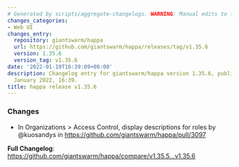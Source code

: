 ```yaml
---
# Generated by scripts/aggregate-changelogs. WARNING: Manual edits to this files will be overwritten.
changes_categories:
- Web UI
changes_entry:
  repository: giantswarm/happa
  url: https://github.com/giantswarm/happa/releases/tag/v1.35.6
  version: 1.35.6
  version_tag: v1.35.6
date: '2022-01-19T16:39:09+00:00'
description: Changelog entry for giantswarm/happa version 1.35.6, published on 19
  January 2022, 16:39.
title: happa release v1.35.6
---
```


### Changes

* In Organizations > Access Control, display descriptions for roles by @kuosandys in https://github.com/giantswarm/happa/pull/3097

**Full Changelog**: https://github.com/giantswarm/happa/compare/v1.35.5...v1.35.6
